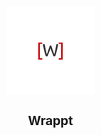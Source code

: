 <p align="center">
  <img src="[W].png" alt="Wrappt" width="200"/>
  <h1 align="center">Wrappt</h1>
</p>